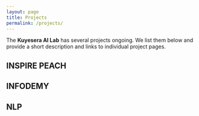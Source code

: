 ```yaml
---
layout: page
title: Projects
permalink: /projects/
---
```


The **Kuyesera AI Lab** has several projects ongoing. We list them below and provide a short description and links to individual project pages.


INSPIRE PEACH
-------------


INFODEMY
--------


NLP
---



